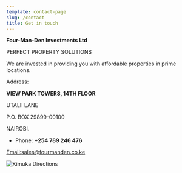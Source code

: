 ```yaml
---
template: contact-page
slug: /contact
title: Get in touch
---
```

<!--StartFragment-->

**Four-Man-Den Investments Ltd**

PERFECT PROPERTY SOLUTIONS

We are invested in providing you with affordable properties in prime locations.

Address:

**VIEW PARK TOWERS, 14TH FLOOR**

UTALII LANE

P.O. BOX 29899-00100

NAIROBI.

* Phone: **+254 789 246 476**

[Email:](http://sales@almondestate.co.ke/)[sales@fourmanden.co.ke](http://sales@almondestate.co.ke/)

![Kimuka Directions](/assets/photo_2021-06-07_15-27-24.jpg)

<!--EndFragment-->
